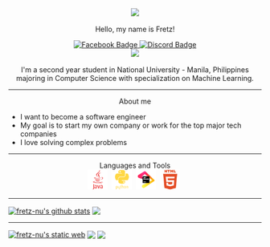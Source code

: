 
<div id="header" align="center">
<img src="https://external-content.duckduckgo.com/iu/?u=https%3A%2F%2Fs1.narvii.com%2Fimage%2F3a5tmtifzuyj7bhxtfl3cax6jv2wnkpd_hq.jpg&f=1&nofb=1&ipt=1fc946a923a3d82158ae6faf56316f6fe9e5fa6dfeb41eb34936c24054d4236b&ipo=images" width="200"/>
</div>

<p align="center">
Hello, my name is Fretz!
</p>

<div id="badges"align="center">
  <a href="https://www.facebook.com/1Caguicla.christian/">
    <img src="https://img.shields.io/badge/Facebook-blue?style=for-the-badge&logo=Facebook&logoColor=white" alt="Facebook Badge"/>
  </a>
  <a href="http://discordapp.com/users/859873924211802172">
    <img src="https://img.shields.io/badge/Discord-informational?style=for-the-badge&logo=Discord&logoColor=white" alt="Discord Badge"/>
  </a>
</div>

<div id="header" align="center">
  <img src="https://media1.giphy.com/media/3oKIPnAiaMCws8nOsE/giphy.gif?cid=ecf05e479j5378oalliz0o885xi61xtalupf9qmmckc6y3ml&rid=giphy.gif&ct=g" width="350"/>
</div>

<p align="center">
I'm a second year student in National University - Manila, Philippines majoring in Computer Science with specialization on Machine Learning. 
</p>

---

<div align="center">
  About me
</div>
<p align="center">

- I want to become a software engineer
- My goal is to start my own company or work for the top major tech companies
- I love solving complex problems
</p>

--- 
<div align="center">
Languages and Tools
</div>

 <div align="center">
   <img src="https://github.com/devicons/devicon/blob/master/icons/java/java-plain-wordmark.svg" title="Java" alt="Java" width="40" height="40"/>&nbsp;
<img src="https://github.com/devicons/devicon/blob/master/icons/python/python-plain-wordmark.svg" title="Python" alt="Python" width="40" height="40"/>&nbsp;
<img src="https://github.com/devicons/devicon/blob/master/icons/jetbrains/jetbrains-original.svg" title="Jetbrains" alt="Jetbrains" width="40" height="40"/>&nbsp;
<img src="https://github.com/devicons/devicon/blob/master/icons/html5/html5-plain-wordmark.svg" title="HTML5" alt="HTML5" width="40" height="40"/>&nbsp; 
</div> 

---

 <a href="https://github.com/fretz-nu/github-readme-stats"><img align="center" src="https://github-readme-stats.vercel.app/api?username=fretz-nu&show_icons=true&include_all_commits=true&theme=radical&hide_border=true" alt="fretz-nu's github stats" /></a> <a href="https://github.com/fretz-nu/github-readme-stats"><img align="center" src="https://github-readme-stats.vercel.app/api/top-langs/?username=fretz-nu&layout=compact&theme=radical&hide_border=true" /></a> 
 
---

 <a href="https://github.com/fretz-nu/fretz-nu.github.io"><img align="center" src="https://github-readme-stats.vercel.app/api/pin/?username=fretz-nu&repo=fretz-nu.github.io&layout=compact&theme=radical&hide_border=true" alt="fretz-nu's static web" /></a> <a href="https://github.com/fretz-nu/CODE-PROBLEMS"><img align="center" src="https://github-readme-stats.vercel.app/api/pin/?username=fretz-nu&repo=CODE-PROBLEMS&layout=compact&theme=radical&hide_border=true" /></a> 
 <a href="https://github.com/fretz-nu/lab-manual"><img align="center" src="https://github-readme-stats.vercel.app/api/pin/?username=fretz-nu&repo=lab-manual&layout=compact&theme=radical&hide_border=true" /></a>



